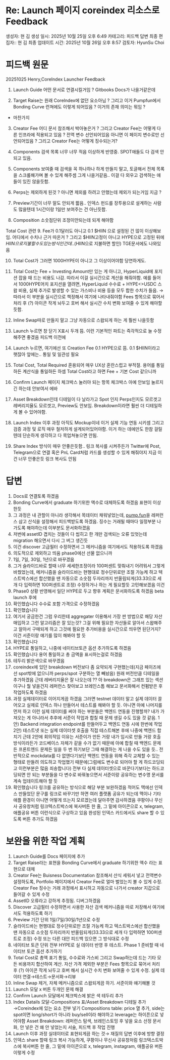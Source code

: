 # Re: Launch 페이지 coreindex 리소스로 Feedback

생성자: 현 김
생성 일시: 2025년 10월 25일 오후 6:49
카테고리: 피드백 답변
최종 편집자:: 현 김
최종 업데이트 시간: 2025년 10월 26일 오후 8:57
검토자: HyunSu Choi

# 피드백 원문

20251025 Henry,CoreIndex Launcher Feedback
1. Launch Guide 어떤 문서로 연결시킬거임 ? Gitbooks Docs가 나을거같은데

2. Target Raise는 원래 CoreIndex에 없던 요소아님 ? 그리고 이거 Pumpfun에서 Bonding Curve 런쳐에도 이렇게 되어있음 ? 이거의 존재 의미는 뭐임 ?
- 마찬가지

3. Creator Fee 어디 문서 참조해서 박아놓은거 ? 그리고 Creator Fee는 어떻게 다른 인프라에 적용되고 있음 ? 전역 변수 선언되어있음 아니면 이 페이지 변수로만 선언되어있음 ? 그리고 Creator Fee는 어떻게 징수되는거?

4. Components 검색 목록 너무 너무 적음 이상하게 반영중. SPOT애들도 다 검색 안되고 있음. 

5. Components 보여줄 때 검색을 꼭 하나하나 하게 만들지 말고, 토글해서 전체 목록을 스크롤해가며 볼 수 있게 해주셈 그게 나을거같음.. 이걸 다 외우고 검색하는 애들이 있진 않을듯함.

6. Perps는 제외하게 된것 ? 아니면 제외를 하려고 안했는데 제외가 되는거임 지금 ?

7. Preview기간이 너무 말도 안되게 짧음.. 인덱스 펀드를 장투용으로 설계하는 사람도 많을텐데 1시간이랑 1일만 보여주는 건 아닌듯함.

8. Composition 소숫점단위 조정이안되는데 되게 해야함

Total Cost 관련
9. Fee가 0.1달러도 아니고 0.1 $HIIN 으로 설정된 건 많이 이상해보임. 어디에서 수치나 근거 따온거 ? 그리고 $HIIN고정이 아니고 HYPE으로 고정된 뒤에 $HIIN으로 지불할 수도 있는 방식인건데.. ($HIIN으로 지불하면 할인) TGE문서에도 나와있음

10. Total Cost가 그러면 1000HYPE이 아니고 그 이상이어야함 당연하게도.

11. Total Cost는 Fee + Investing Amount만 있는 게 아니고, HyperLiquid에 포지션 잡을 때 드는 비용도 나감. 따라서 이걸 실시간으로 계산을 해줘야함. 예를 들어서 1000HYPE어치 포지션을 열려면, HyperLiquid 수수료 + HYPE<>USDC 스왑 비용, 실제 추가로 발생할 수 있는 가스비나 비용 등을 모두 합한 수치가 들음.
→ 따라서 이 부분을 실시간으로 책정해서 여기에 나타내줘야함 Fees 항목으로 묶어서 처리 후 (?) 아이콘 작게 놔두고 호버 해서 실시간 수치 변화 보여줄 수 있게 해야할듯함.

12. Inline Swap따로 만들지 말고 그냥 자동으로 스왑되게 하는 게 훨씬 나을듯함

13. Launch 누르면 창 닫기 X표시 두개 뜸. 이런 기본적인 파트는 즉각적으로 늘 수정해주면 좋겠음 피드백 이전에

14. Launch 누르면, 여기에선 또 Creation Fee 0.1 HYPE으로 뜸. 0.1 $HIIN이라고 햇잖아 앞에는.. 통일 및 일관성 필요

15. Total Cost, Total Required 혼용되어 매우 UX상 혼란스럽고 부적절. 용어를 통일하든 계산식을 통일하든 하셈 Total Cost라고 하면 Fee + 기본 Cost 같으니까

16. Confirm Launch 페이지 체크박스 눌러야 되는 항목 체크박스 아예 안보임 눌르지긴 하는데 안보여서 에바

17. Asset Breakdown인데 디테일이 다 날라가고 Spot 인지 Perps인지도 모르겟고 레버리지율도 모르겟고, Preview도 안보임. Breakdown이라면 훨씬 더 디테일하게 볼 수 있어야함.

18. Launch Index 이후 과정 아직도 Mockup이네 이거 실제 기능 연동 시키셈 그리고 검증 과정 및 로직 매우 철저하게 설계되어있어야함. 이거 하는 데에만도 한참 걸릴텐데 단순하게 생각하고 다 목업쳐놓으면 안됨.

19. Share Index 방식이 매우 안좋은듯함.. 링크 복사를 시켜주든가 Twitter에 Post, Telegram으로 연결 혹은 PnL Card처럼 카드를 생성할 수 있게 해줘야지 지금 이건 너무 안좋은듯 링크 복사도 안됨

# 답변

1. Docs로 연결토록 하겠음
2. Bonding Curve에서 graduate 하기위한 액수로 대체하도록 하겠음 표현이 이상한듯
3. 그 과정은 내 관할이 아니라 생각해서 목데이터 채워넣었는데, [pump.fun](http://pump.fun)을 레퍼런스 삼고 산식을 설정해서 피드백받도록 하겠음. 징수는 거래될 때마다 일정부분 나가도록 해야하는데 이부분도 문서화하겠음
4. 저번에 assetID 겹치는 것들이 다 씹히고 한 개만 검색되는 오류 있엇는데 migration 해오면서 다시 그 버그 생긴듯
5. 이건 discover 고급필터 수정하면서 그 메커니즘을 여기에서도 적용하도록 하겠음
6. 의도적으로 제외하고 띄움 phase0에선 선물 없으니까
7. 1일, 7일, 30일, 1년으로 바꾸겠음
8. 그거 슬라이드바로 할때 너무 세세한조정이라 100퍼센트 맞춰내기 어려워서 그렇게 바꿨었는데, 메커니즘을 슬라이드바는 현행대로 정수단위로만 조절 가능케 하고 텍스트박스에선 합산했을 땐 자동으로 소숫점 두자리까지 반올림되게(33.33으로 세개 다 입력하면 100퍼센트로 조정) 수정하거나 하는 게 필요할듯 고민해보겠음 이건
9. Phase0 상황 반영해서 일단 HYPE로 두고 향후 계획은 문서화하도록 하겠음 beta launch 후에
10. 확인했습니다 수수료 포함 가격으로 수정하겠음
11. 확인했습니다
12. 여기서 궁금한건 그럼 우리한테 aggregater 이용해서 가장 싼 방법으로 해당 자산 매입하고 그런 알고리즘은 잘 있는것? 그걸 위해 필요한 자산들로 알아서 스왑해주고 알아서 구매되게 하고 그것에 필요한 추가비용을 실시간으로 띄우면 된단거지? 이건 서준이랑 얘기를 많이 해봐야 할 듯
13. 확인했습니다
14. HYPE로 통일하고, 나중에 네이티브토큰 옵션 추가하도록 하겠음
15. 확인했습니다 용어 통일하고 총 금액을 표시하는걸로 하겠음
16. 테두리 밝은색으로 바꾸겠음
17. coreindex에 있던 breakdown 버전보다 좀 요약되게 구현했는데(지금 페이즈에선 spot밖에 없으니까 perps/spot 구분하는 열 빼놨음) 원래 버전만큼 디테일을 추가하겠음 근데 레버리지율은 잘 나오는데 ?? 아 breakdown은 그래프 있는 섹션이구나 뭘 넣을건지 레퍼런스 찾아보고 브레인스톰 해보고 문서화해서 컨펌받은 후 작업하도록 하겠음
18. 과정 실제데이터로 이어지게끔 하겠음 그러면 testnet 데이터 말고 실제 데이터 끌어오고 실제로 인덱스 하나 만들어서 테스트를 해봐야 할 듯. 아니면 아예 나머지를 먼저 하고 이런 실제 데이터를 써야 하는 부분들은 백엔드 연동을 진행할까? 내가 가져오는 게 아니라서 추후에 서준이 작업과 합칠 때 문제 생길 수도 있을 것 같음. 
1안) Backend integration endpoint를 만들어두고 백엔드 연동 시에 한번에 작업 
2안) 테스트넷 또는 실제 데이터셋 호출을 직접 테스트해본 후에 나중에 백엔드 합치기
근데 2안에 회의적임 이유는 서준이가 만든 거랑 내가 임시로 만들 거랑 호출 방식이라든가 코드베이스 자체가 같을 수가 없기 때문에 아예 합칠 때 백엔드 문제든 프론트엔드 문제든 일을 두 번 하기보단 그때 해결하는 게 나을 수도 있을 듯..
전반적으로 mockdata를 다 없앤다기보단 백엔드 연동을 위해 즉각 교체할 수 있는 형태로 만들려 의도하고 작업했기 때문에(그럼에도 변수로 되어야 할 게 하드코딩되고 이런부분은 많음 죄송합니다) 전부 다 실제 데이터셋으로 바꾼다기보다는 하드코딩되면 안 되는 부분들을 다 변수로 바꿔놓으면서 서준이랑 공유하는 변수명 문서를 계속 업데이트해야 할 듯
19. 확인했습니다 링크를 공유하는 방식으로 해당 부분 보완하겠음
적어도 맥에선 인덱스 만들었단 문구를 링크로 바꾸기만 하면 여러 플랫폼 공유가 되는데
맥이나 기타 애플 환경이 아니면 어떻게 뜨는지 모르겠는데 달아주면 감사하겠음
쿠팡이나 무신사 공유창처럼 링크텍스트박스에 복사버튼 한 줄, 그 밑에 아이콘으로 x, telegram, 애플공유 버튼 이런식으로 구상하고 있음
완성된 인덱스 카드에서도 share 할 수 있도록 버튼 추가도 하겠음

# 보완을 위한 작업 계획

1. Launch Guide를 Docs 페이지에 추가
2. Target Raise라는 표현을 Bonding Curve에서 graduate 하기위한 액수 라는 표현으로 대체
3. Creator Fee는 Buisness Documentation 참조해서 산식 세워서 넣고 전역변수 설정하도록, Portfolio 페이지에서 Creator Fee로 얼마 벌었는지 볼 수 있게 수정. Creator Fee 징수는 거래 과정에서 표시하고 자동으로 나가서 creator 지갑으로 들어갈 수 있게 수정
4. AssetID 오류라고 강하게 추정됨. 디버그하겠음
5. Discover 고급필터 수정하면서 사용한 자산 검색 메커니즘을 따로 저장해서 여기에서도 적용하도록 하기
6. Preview 기간 단위 1일/7일/30일/1년으로 수정
7. 슬라이드바는 현행대로 정수단위로만 조절 가능케 하고 텍스트박스에선 합산했을 땐 자동으로 소숫점 두자리까지 반올림되게(33.33으로 세개 다 입력하면 100퍼센트로 조정) 수정 또는 다른 대안 피드백 있으면 그 방식대로 수정
8. 네이티브 토큰 단위 전부 HYPE로 실 데이터 반영 후 테스트. Phase 1 준비할 때 네이티브 토큰 옵션 추가하기
9. Total Cost로 총액 표기 통일, 수수료와 가스비 그리고 Swap하는데 드는 기타 모든 비용까지 합산하여 계산. 자산 가격 제외한 부분은 Fees 항목으로 묶어서 처리 후 (?) 아이콘 작게 놔두고 호버 해서 실시간 수치 변화 보여줄 수 있게 수정. 실제 데이터 연결→테스트→문서화→리뷰
10. Inline Swap 제거, 자체 메커니즘으로 스왑되게끔 하기. 서준이와 얘기해볼 것
11. Launch 모달 x 버튼 두개인 문제 해결
12. Confirm Launch 모달에서 체크박스에 밝은 색 테두리 추가
13. Index Datails 모달-Compositions 표/Asset Breakdown 디테일 추가→Coreindex에 있는 요소 전부 넣기
Compositions table: price 열 추가, side는 spot이면 long/short가 아니라 buy/sell이라 해야하고 leverage는 하이픈으로 넣어야함 
Asset Breakdown: 레퍼런스 탐색, 브레인스토밍 후 넣을 요소 선정 문서화, 안 넣은 건 왜 안 넣었는지 서술, 피드백 후 작업 진행
14. Launch 이후 과정 실데이터로 표현되게끔 하는 것→ 재질의 답변 이후에 방향 결정
15. 인덱스 share 할때 링크 복사 가능하게, 쿠팡이나 무신사 공유창처럼 링크텍스트박스에 복사버튼 한 줄, 그 밑에 아이콘으로 x, telegram, instagram, 애플공유 버튼 이렇게 수정